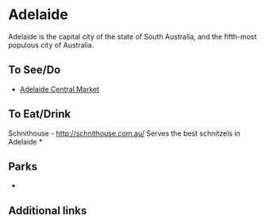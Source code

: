 # Adelaide

Adelaide is the capital city of the state of South Australia, and the fifth-most populous city of Australia.

## To See/Do

* [Adelaide Central Market](https://adelaidecentralmarket.com.au)

## To Eat/Drink

Schnithouse - http://schnithouse.com.au/ Serves the best schnitzels in Adelaide 
*

## Parks 

*

## Additional links

